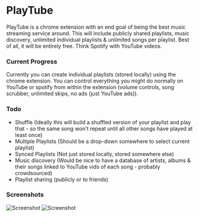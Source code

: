 # PlayTube

PlayTube is a chrome extension with an end goal of being the best music streaming service around.  This will include publicly shared playlists, music discovery, unlimited individual playlists & unlimited songs per playlist.  Best of all, it will be entirely free.  Think Spotify with YouTube videos.


### Current Progress

Currently you can create individual playlists (stored locally) using the chrome extension.  You can control everything you might do normally on YouTube or spotify from within the extension (volume controls, song scrubber, unlimited skips, no ads (just YouTube ads)).


### Todo

* Shuffle (Ideally this will build a shuffled version of your playlist and play that - so the same song won't repeat until all other songs have played at least once)
* Multiple Playlists (Should be a drop-down somewhere to select current playlist)
* Synced Playlists (Not just stored locally, stored somewhere else)
* Music discovery (Would be nice to have a database of artists, albums & their songs linked to YouTube vids of each song - probably crowdsourced)
* Playlist sharing (publicly or to friends)


### Screenshots

![Screenshot](http://i.imgur.com/ZF6rOYt.png)
![Screenshot](http://i.imgur.com/jlqQJOy.png)

